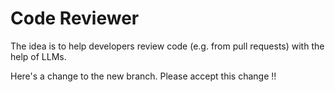 # Code Reviewer

The idea is to help developers review code (e.g. from pull requests) with the help of LLMs.

Here's a change to the new branch. Please accept this change !!